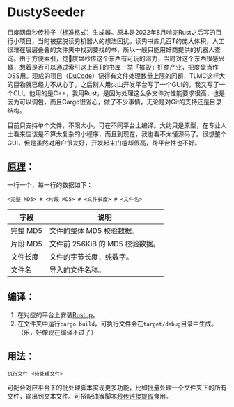 # DustySeeder

百度网盘秒传种子（[标准格式](https://jixun.uk/posts/2017/du-code-gen/)）生成器。原本是2022年8月啃完Rust之后写的百行小项目，当时被摆脱读秀机器人的想法困扰。读秀书库几百T的庞大体积，人工很难在层层叠叠的文件夹中找到要找的书，所以一般只能用奸商提供的机器人查询。由于方便索引，觉𠊚度盘秒传这个东西有可玩的潜力，当时对这个东西很感兴趣，想着是否可以通过索引这上百T的书库一举「摧毁」奸商产业，把度盘当作OSS用。现成的项目（[DuCode](https://github.com/jixunmoe/mfcDuDownloadCodeGenerator/)）记得有文件处理数量上限的问题，TLMC这样大的巨物就已经力不从心了，之后别人用火山开发平台写了一个GUI的，我又写了一个CLI。他用的是C++，我用Rust，是因为处理这么多文件对性能要求很高，也是因为可以调包，而且Cargo很省心，做了不少事情，无论是对Git的支持还是目录结构。

目前只支持单个文件，不限大小，可在不同平台上编译。大约只是原型，在专业人士看来应该是不算太复杂的小程序，而且到现在，我也看不太懂源码了。很想整个GUI，但是虽然对用户很友好，开发起来门槛却很高，跨平台性也不好。

## [原理](https://jixun.uk/posts/2017/du-code-gen/)：
一行一个，每一行的数据如下：

`<完整 MD5> # <片段 MD5> # <文件长度> # <文件名>`

| 字段 | 说明 |
| ---- | ---- |
| 完整 MD5 | 文件的整体 MD5 校验数据。|
| 片段 MD5 | 文件前 256KiB 的 MD5 校验数据。|
| 文件长度 | 文件的字节长度，纯数字。|
| 文件名 | 导入的文件名称。|

## 编译：
1. 在对应的平台上安装[Rustup](https://rustup.rs/)。
2. 在文件夹中运行`cargo build`，可执行文件会在`target/debug`目录中生成。（乐，好像现在编译不过了）

## 用法：
`执行文件 <待处理文件>`

可配合对应平台下的批处理脚本实现更多功能，比如批量处理一个文件夹下的所有文件，输出到文本文件。可搭配油猴脚本[秒传链接提取](https://greasyfork.org/zh-CN/scripts/424574-%E7%A7%92%E4%BC%A0%E9%93%BE%E6%8E%A5%E6%8F%90%E5%8F%96)食用。